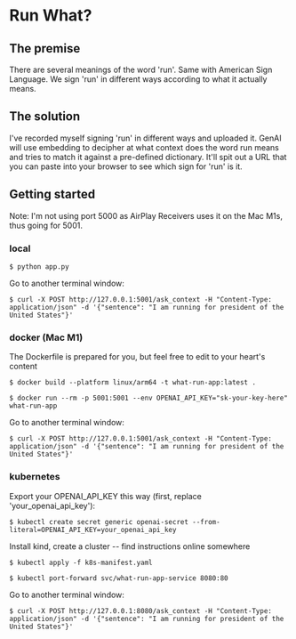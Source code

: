 # Run What?

## The premise
There are several meanings of the word 'run'. Same with American Sign Language. We sign 'run' in different ways according to what it actually means.

## The solution
I've recorded myself signing 'run' in different ways and uploaded it. GenAI will use embedding to decipher at what context does the word run means and tries to match it against a pre-defined dictionary. It'll spit out a URL that you can paste into your browser to see which sign for 'run' is it.

## Getting started

Note: I'm not using port 5000 as AirPlay Receivers uses it on the Mac M1s, thus going for 5001.

### local
```
$ python app.py
```
Go to another terminal window:
```
$ curl -X POST http://127.0.0.1:5001/ask_context -H "Content-Type: application/json" -d '{"sentence": "I am running for president of the United States"}'
```

### docker (Mac M1)
The Dockerfile is prepared for you, but feel free to edit to your heart's content

```
$ docker build --platform linux/arm64 -t what-run-app:latest . 

$ docker run --rm -p 5001:5001 --env OPENAI_API_KEY="sk-your-key-here" what-run-app
```
Go to another terminal window:
```
$ curl -X POST http://127.0.0.1:5001/ask_context -H "Content-Type: application/json" -d '{"sentence": "I am running for president of the United States"}'
```

### kubernetes
Export your OPENAI_API_KEY this way (first, replace 'your_openai_api_key'):
```
$ kubectl create secret generic openai-secret --from-literal=OPENAI_API_KEY=your_openai_api_key
```

Install kind, create a cluster -- find instructions online somewhere
```
$ kubectl apply -f k8s-manifest.yaml 

$ kubectl port-forward svc/what-run-app-service 8080:80
```

Go to another terminal window:
```
$ curl -X POST http://127.0.0.1:8080/ask_context -H "Content-Type: application/json" -d '{"sentence": "I am running for president of the United States"}'
```